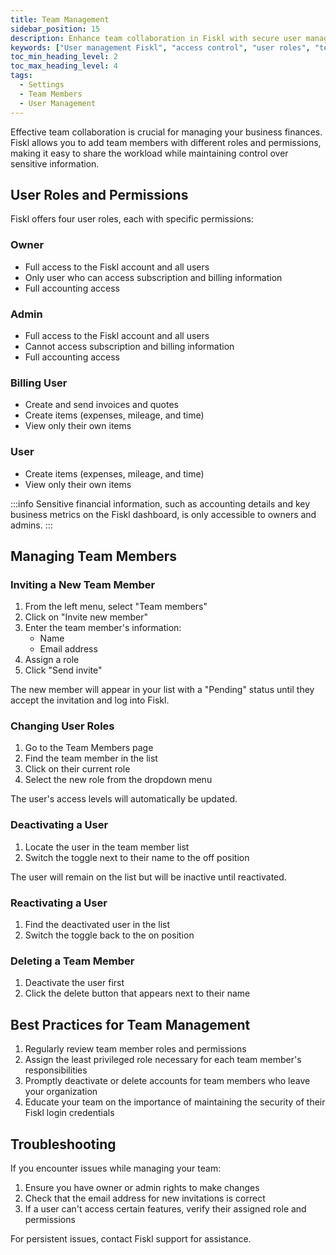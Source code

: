 ```yaml
---
title: Team Management
sidebar_position: 15
description: Enhance team collaboration in Fiskl with secure user management. Control access and assign roles for efficient workflow.
keywords: ["User management Fiskl", "access control", "user roles", "team collaboration", "secure access"]
toc_min_heading_level: 2
toc_max_heading_level: 4
tags:
  - Settings
  - Team Members
  - User Management
---
```


Effective team collaboration is crucial for managing your business finances. Fiskl allows you to add team members with different roles and permissions, making it easy to share the workload while maintaining control over sensitive information.

## User Roles and Permissions

Fiskl offers four user roles, each with specific permissions:

### Owner

- Full access to the Fiskl account and all users
- Only user who can access subscription and billing information
- Full accounting access

### Admin

- Full access to the Fiskl account and all users
- Cannot access subscription and billing information
- Full accounting access

### Billing User

- Create and send invoices and quotes
- Create items (expenses, mileage, and time)
- View only their own items

### User

- Create items (expenses, mileage, and time)
- View only their own items

:::info
Sensitive financial information, such as accounting details and key business metrics on the Fiskl dashboard, is only accessible to owners and admins.
:::

## Managing Team Members

### Inviting a New Team Member

1. From the left menu, select "Team members"
2. Click on "Invite new member"
3. Enter the team member's information:
   - Name
   - Email address
4. Assign a role
5. Click "Send invite"

The new member will appear in your list with a "Pending" status until they accept the invitation and log into Fiskl.

### Changing User Roles

1. Go to the Team Members page
2. Find the team member in the list
3. Click on their current role
4. Select the new role from the dropdown menu

The user's access levels will automatically be updated.

### Deactivating a User

1. Locate the user in the team member list
2. Switch the toggle next to their name to the off position

The user will remain on the list but will be inactive until reactivated.

### Reactivating a User

1. Find the deactivated user in the list
2. Switch the toggle back to the on position

### Deleting a Team Member

1. Deactivate the user first
2. Click the delete button that appears next to their name

## Best Practices for Team Management

1. Regularly review team member roles and permissions
2. Assign the least privileged role necessary for each team member's responsibilities
3. Promptly deactivate or delete accounts for team members who leave your organization
4. Educate your team on the importance of maintaining the security of their Fiskl login credentials

## Troubleshooting

If you encounter issues while managing your team:

1. Ensure you have owner or admin rights to make changes
2. Check that the email address for new invitations is correct
3. If a user can't access certain features, verify their assigned role and permissions

For persistent issues, contact Fiskl support for assistance.

